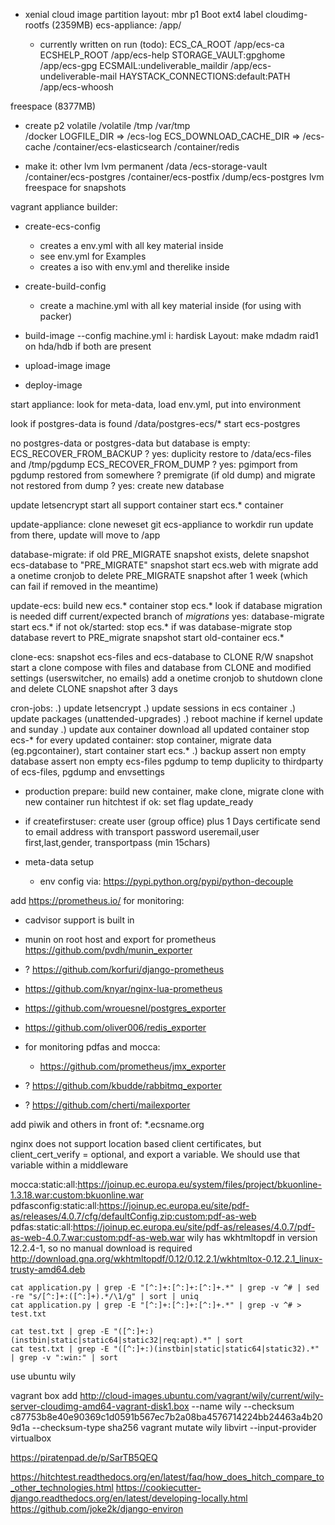 * xenial cloud image partition layout:
mbr
p1 Boot ext4 label cloudimg-rootfs (2359MB)
    ecs-appliance:  /app/

  * currently written on run (todo):
    ECS_CA_ROOT     /app/ecs-ca
    ECSHELP_ROOT    /app/ecs-help
    STORAGE_VAULT:gpghome /app/ecs-gpg
    ECSMAIL:undeliverable_maildir /app/ecs-undeliverable-mail
    HAYSTACK_CONNECTIONS:default:PATH /app/ecs-whoosh

freespace (8377MB)

* create
p2 volatile
  /volatile
    /tmp
    /var/tmp  
    /docker
    LOGFILE_DIR => /ecs-log
    ECS_DOWNLOAD_CACHE_DIR => /ecs-cache
    /container/ecs-elasticsearch
    /container/redis

* make it:
other lvm
  lvm permanent
    /data
      /ecs-storage-vault
      /container/ecs-postgres
      /container/ecs-postfix
      /dump/ecs-postgres
  lvm freespace for snapshots


vagrant appliance builder:

  * create-ecs-config
    * creates a env.yml with all key material inside
    * see env.yml for Examples
    * creates a iso with env.yml and therelike inside

  * create-build-config
    * create a machine.yml with all key material inside (for using with packer)

  * build-image --config machine.yml
    i: hardisk Layout: make mdadm raid1 on hda/hdb if both are present

  * upload-image image
  * deploy-image


start appliance:
  look for meta-data, load env.yml, put into environment

  look if postgres-data is found /data/postgres-ecs/*
  start ecs-postgres

  no postgres-data or postgres-data but database is empty:
    ECS_RECOVER_FROM_BACKUP ?
      yes:  duplicity restore to /data/ecs-files and /tmp/pgdump
    ECS_RECOVER_FROM_DUMP ?
      yes:  pgimport from pgdump
    restored from somewhere ?
      premigrate (if old dump) and migrate
    not restored from dump ?
      yes: create new database

  update letsencrypt
  start all support container
  start ecs.* container

update-appliance:
  clone neweset git ecs-appliance to workdir
  run update from there, update will move to /app

database-migrate:
  if old PRE_MIGRATE snapshot exists, delete
  snapshot ecs-database to "PRE_MIGRATE" snapshot
  start ecs.web with migrate
  add a onetime cronjob to delete PRE_MIGRATE snapshot after 1 week (which can fail if removed in the meantime)

update-ecs:
  build new ecs.* container
  stop ecs.*
  look if database migration is needed diff current/expected branch of *migrations*
    yes: database-migrate
  start ecs.*
  if not ok/started:
    stop ecs.*
    if was database-migrate
      stop database
      revert to PRE_migrate snapshot
    start old-container ecs.*

clone-ecs:
  snapshot ecs-files and ecs-database to CLONE R/W snapshot
  start a clone compose with files and database from CLONE and modified settings
    (userswitcher, no emails)
  add a onetime cronjob to shutdown clone and delete CLONE snapshot after 3 days

cron-jobs:
  .) update letsencrypt
  .) update sessions in ecs container
  .) update packages (unattended-upgrades)
    .) reboot machine if kernel update and sunday
  .) update aux container
    download all updated container
    stop ecs-*
    for every updated container:
      stop container, migrate data (eg.pgcontainer), start container
    start ecs.*
  .) backup
    assert non empty database
    assert non empty ecs-files
    pgdump to temp
    duplicity to thirdparty of ecs-files, pgdump and envsettings


* production prepare:
  build new container,
  make clone,
  migrate clone with new container
  run hitchtest
  if ok: set flag update_ready

* if createfirstuser:
  create user (group office) plus 1 Days certificate send to email address with transport password
  useremail,user first,last,gender, transportpass (min 15chars)

* meta-data setup
  * env config via: https://pypi.python.org/pypi/python-decouple


add https://prometheus.io/ for monitoring:
  * cadvisor support is built in
  * munin on root host and export for prometheus
    https://github.com/pvdh/munin_exporter
  * ? https://github.com/korfuri/django-prometheus
  * https://github.com/knyar/nginx-lua-prometheus
  * https://github.com/wrouesnel/postgres_exporter
  * https://github.com/oliver006/redis_exporter
  * for monitoring pdfas and mocca:
    * https://github.com/prometheus/jmx_exporter

  * ? https://github.com/kbudde/rabbitmq_exporter
  * ? https://github.com/cherti/mailexporter


add piwik and others in front of:
 *.ecsname.org


nginx does not support location based client certificates,
but client_cert_verify = optional, and export a variable.
We should use that variable within a middleware

mocca:static:all:https://joinup.ec.europa.eu/system/files/project/bkuonline-1.3.18.war:custom:bkuonline.war
pdfasconfig:static:all:https://joinup.ec.europa.eu/site/pdf-as/releases/4.0.7/cfg/defaultConfig.zip:custom:pdf-as-web
pdfas:static:all:https://joinup.ec.europa.eu/site/pdf-as/releases/4.0.7/pdf-as-web-4.0.7.war:custom:pdf-as-web.war
wily has wkhtmltopdf in version 12.2.4-1, so no manual download is required
http://download.gna.org/wkhtmltopdf/0.12/0.12.2.1/wkhtmltox-0.12.2.1_linux-trusty-amd64.deb

```
cat application.py | grep -E "[^:]+:[^:]+:[^:]+.*" | grep -v ^# | sed -re "s/[^:]+:([^:]+).*/\1/g" | sort | uniq
cat application.py | grep -E "[^:]+:[^:]+:[^:]+.*" | grep -v ^# > test.txt

cat test.txt | grep -E "([^:]+:)(instbin|static|static64|static32|req:apt).*" | sort
cat test.txt | grep -E "([^:]+:)(instbin|static|static64|static32).*" | grep -v ":win:" | sort

```

use ubuntu wily

vagrant box add http://cloud-images.ubuntu.com/vagrant/wily/current/wily-server-cloudimg-amd64-vagrant-disk1.box --name wily --checksum c87753b8e40e90369c1d0591b567ec7b2a08ba4576714224bb24463a4b209d1a --checksum-type sha256
vagrant mutate wily libvirt --input-provider virtualbox

https://piratenpad.de/p/SarTB5QEQ

https://hitchtest.readthedocs.org/en/latest/faq/how_does_hitch_compare_to_other_technologies.html
https://cookiecutter-django.readthedocs.org/en/latest/developing-locally.html
https://github.com/joke2k/django-environ
